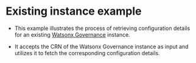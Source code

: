 # Existing instance example

- This example illustrates the process of retrieving configuration details for an existing [Watsonx Governance](https://github.com/terraform-ibm-modules/terraform-ibm-watsonx-governance) instance.

- It accepts the CRN of the Watsonx Governance instance as input and utilizes it to fetch the corresponding configuration details.
